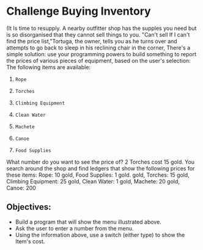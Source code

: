# Challenge Buying Inventory

(It Is time to resupply. A nearby outfitter shop has the supples you need but is so disorganised that they cannot sell things to you. "Can't sell If I can't find the price list,"Tortuga, the owner, tells you as he turns over and attempts to go back to sleep in his reclining chair in the corner, There's a simple solution: use your programming powers to build something to report the prices of various pieces of equipment, based on the user's selection:
The following items are available:
1.     Rope
2.     Torches
3.     Climbing Equipment
4.     Clean Water
5.     Machete
6.     Canoe
7.     Food Supplies
What number do you want to see the price of? 2
Torches cost 15 gold.
You search around the shop and find ledgers that show the following prices for these items: Rope: 10 gold, Food Supplies: 1 gold.
gold, Torches: 15 gold, Climbing Equipment: 25 gold, Clean Water: 1 gold, Machete: 20 gold, Canoe: 200
## Objectives:
*   Build a program that will show the menu illustrated above.
*   Ask the user to enter a number from the menu.
*   Using the information above, use a switch (either type) to show the Item's cost.